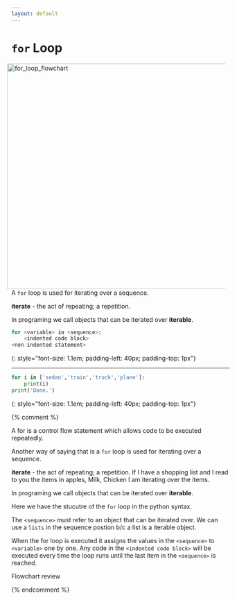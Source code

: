 ```yaml
---
layout: default
---
```

# `for` Loop

<img style="padding-right: 10px; " src="../../for_loop_flowchart.svg" alt="for_loop_flowchart" width="520" align="right" >

A `for` loop is used for iterating over a sequence.

**iterate** - the act of repeating; a repetition.

In programing we call objects that can be iterated over **iterable**.

```python
for <variable> in <sequence>:
    <indented code block>
<non-indented statement>
```
{: style="font-size: 1.1em; padding-left: 40px; padding-top: 1px"}
<br>
<hr>

```python
for i in ['sedan','train','truck','plane']:
    print(i)
print('Done.')
```
{: style="font-size: 1.1em; padding-left: 40px; padding-top: 1px"}

{% comment %}

A for is a control flow statement which allows code to be executed repeatedly. 

Another way of saying that is a `for` loop is used for iterating over a sequence.

**iterate** - the act of repeating; a repetition. If I have a shopping list and I read to you the items in apples, Milk, Chicken I am iterating over the items.

In programing we call objects that can be iterated over **iterable**.

Here we have the stucutre of the `for` loop in the python syntax. 

The `<sequence>` must refer to an object that can be iterated over. We can use a `lists` in the sequence postion b/c a list is a iterable object.

When the for loop is executed  it assigns the values in the `<sequence>` to `<variable>` one by one. Any code in the `<indented code block>` will be executed every time the loop runs until the last item in the `<sequence>` is reached.

Flowchart review

{% endcomment %}

